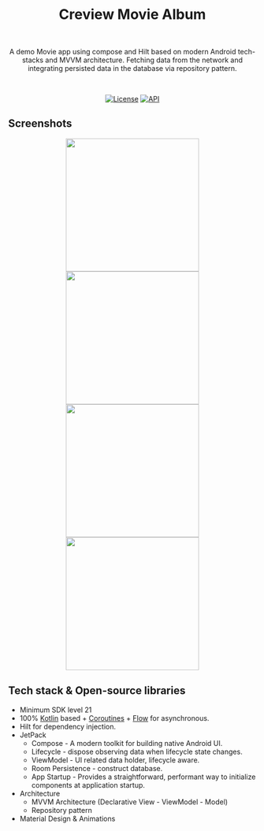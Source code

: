 <h1 align="center">Creview Movie Album</h1></br>
<p align="center">  
A demo Movie app using compose and Hilt based on modern Android tech-stacks and MVVM architecture. Fetching data from the network and integrating persisted data in the database via repository pattern.
</p>
</br>
<p align="center">
  <a href="https://opensource.org/licenses/Apache-2.0"><img alt="License" src="https://img.shields.io/badge/License-Apache%202.0-blue.svg"/></a>
  <a href="https://android-arsenal.com/api?level=21"><img alt="API" src="https://img.shields.io/badge/API-21%2B-brightgreen.svg?style=flat"/></a>
</p>

## Screenshots
<p align="center">
<img src="https://i.postimg.cc/507dbRw5/app-mockup-android-screenshot-1-default-1080x1920-1.png" width="270"/>
<img src="https://i.postimg.cc/ZYHFKhvz/app-mockup-android-screenshot-1-default-1080x1920-2.png" width="270"/>
</br>
<img src="https://i.postimg.cc/D06ct9LF/app-mockup-android-screenshot-1-default-1080x1920-5.png" width="270"/>
<img src="https://i.postimg.cc/bv11XXfM/app-mockup-android-screenshot-1-default-1080x1920-3.png" width="270"/>


</p>

## Tech stack & Open-source libraries
- Minimum SDK level 21
- 100% [Kotlin](https://kotlinlang.org/) based + [Coroutines](https://github.com/Kotlin/kotlinx.coroutines) + [Flow](https://kotlin.github.io/kotlinx.coroutines/kotlinx-coroutines-core/kotlinx.coroutines.flow/) for asynchronous.
- Hilt for dependency injection.
- JetPack
  - Compose - A modern toolkit for building native Android UI.
  - Lifecycle - dispose observing data when lifecycle state changes.
  - ViewModel - UI related data holder, lifecycle aware.
  - Room Persistence - construct database.
  - App Startup - Provides a straightforward, performant way to initialize components at application startup.
- Architecture
  - MVVM Architecture (Declarative View - ViewModel - Model)
  - Repository pattern
- Material Design & Animations
